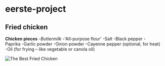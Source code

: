 # eerste-project


## Fried chicken 

**Chicken pieces**
-*Buttermilk*
-'All-purpose flour'
-Salt
-Black pepper
-Paprika
-Garlic powder
-Onion powder
-Cayenne pepper (optional, for heat)
-Oil (for frying – like vegetable or canola oil)
<br>

![The Best Fried Chicken](https://github.com/user-attachments/assets/2e6471c3-c219-47aa-a48e-f92dacf25f14)
